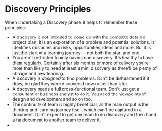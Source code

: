 # Discovery Principles

When undertaking a Discovery phase, it helps to remember these principles:

* A discovery is not intended to come up with the complete detailed project plan. It is an exploration of a problem and potential solutions. It identifies obstacles and risks, opportunities, ideas and more. But it is just the start of a learning journey — not both the start and end.
* You aren't restricted to only having one discovery. It's healthy to have them regularly. Certainly after six months or more of delivery you're more than likely to need at least a mini discovery as there'll be plenty of change and new learning.
* A discovery is _designed_ to find problems. Don't be disheartened if it does, be glad they were discovered now rather than later.
* A discovery needs a full cross-functional team. Don't just get a consultant or business analyst to do it. You need the viewpoints of design and development and so on too.
* The continuity of team is highly beneficial, as the main output is the thinking and learning journey itself, which can't be captured in a document. Don't expect to get one team to do discovery and then hand a fat document to another team to deliver it.
* 

